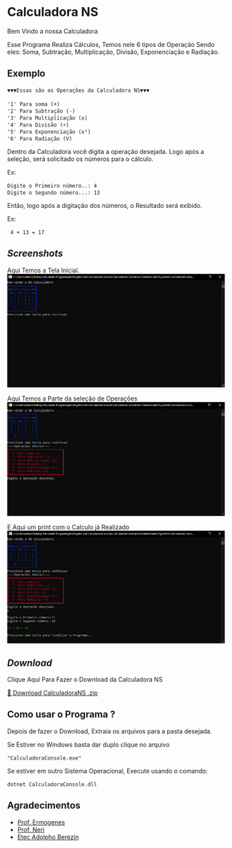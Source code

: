 # Calculadora NS
Bem Vindo a nossa Calculadora


Esse Programa Realiza Cálculos, Temos nele 6 tipos de Operação
Sendo eles: Soma, Subtração, Multiplicação, Divisão, Exponenciação e Radiação.


## Exemplo

```
▼▼▼Essas são as Operações da Calculadora NS▼▼▼

'1' Para soma (+)
'2' Para Subtração (-)
'3' Para Multiplicação (x)
'4' Para Divisão (÷)
'5' Para Exponenciação (x²)
'6' Para Radiação (V)
```

Dentro da Calculadora você digita a operação desejada. 
Logo após a seleção, será solicitado os números para o cálculo. 

Ex:

```
Digite o Primeiro número..: 4
Digite o Segundo número...: 13
```

Então, logo após a digitação dos números, o Resultado será exibido.

Ex:

```
 4 + 13 = 17
```

## _Screenshots_
Aqui Temos a Tela Inicial.
![Tela Inicial](Inicio.PNG)



Aqui Temos a Parte da seleção de Operações
![Operações](Operações.PNG)


E Aqui um print com o Calculo já Realizado
![Calculo](Calculo.PNG)



## _Download_
Clique Aqui Para Fazer o Download da Calculadora NS

[🔽 Download CalculadoraNS .zip](dist/CalculadoraConsoleNS.zip)

## Como usar o Programa ?
Depois de fazer o Download, Extraia os arquivos para a pasta desejada.


Se Estiver no Windows basta dar duplo clique no arquivo 
```
"CalculadoraConsole.exe"
```
Se estiver em outro Sistema Operacional, Execute usando o comando:
```
dotnet CalculadoraConsole.dll
```

## Agradecimentos
- [Prof. Ermogenes](https://github.com/ermogenes)
- [Prof. Neri](https://github.com/diegoneri)
- [Etec Adolpho Berezin](http://eteab.com.br/cms/)

